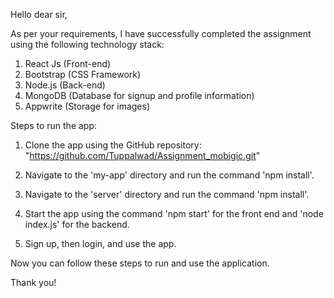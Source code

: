 
Hello dear sir,

As per your requirements, I have successfully completed the assignment using the following technology stack:

1) React Js (Front-end)
2) Bootstrap (CSS Framework)
3) Node.js (Back-end)
4) MongoDB (Database for signup and profile information)
5) Appwrite (Storage for images)

Steps to run the app:

1) Clone the app using the GitHub repository: "https://github.com/Tuppalwad/Assignment_mobigic.git"
2) Navigate to the 'my-app' directory and run the command 'npm install'.
3) Navigate to the 'server' directory and run the command 'npm install'.

4) Start the app using the command 'npm start' for the front end and 'node index.js' for the backend.
5) Sign up, then login, and use the app.

Now you can follow these steps to run and use the application.

Thank you!

